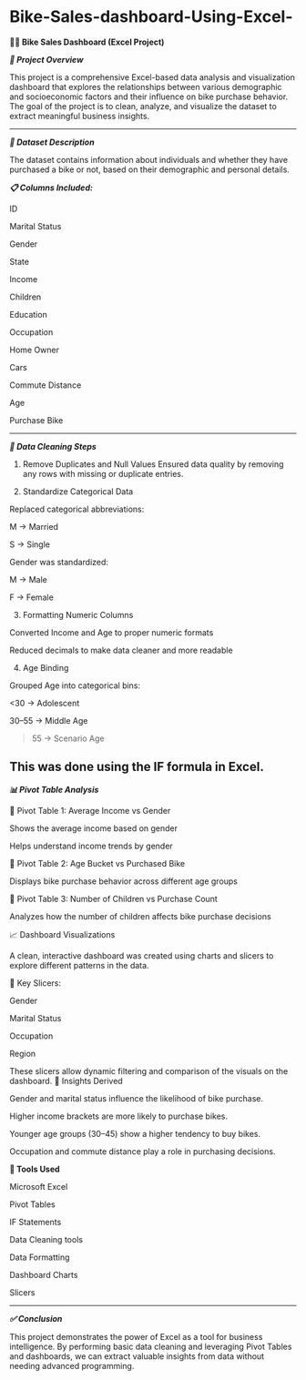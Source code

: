 # Bike-Sales-dashboard-Using-Excel-

**🚴‍♂ Bike Sales Dashboard (Excel Project)**

***📌 Project Overview***

This project is a comprehensive Excel-based data analysis and visualization dashboard that explores the relationships between various demographic and socioeconomic factors and their influence on bike purchase behavior. The goal of the project is to clean, analyze, and visualize the dataset to extract meaningful business insights.


---

***🧩 Dataset Description***

The dataset contains information about individuals and whether they have purchased a bike or not, based on their demographic and personal details.

***📋 Columns Included:***

ID

Marital Status

Gender

State

Income

Children

Education

Occupation

Home Owner

Cars

Commute Distance

Age

Purchase Bike



---

***🧹 Data Cleaning Steps***

1. Remove Duplicates and Null Values
Ensured data quality by removing any rows with missing or duplicate entries.


2. Standardize Categorical Data

Replaced categorical abbreviations:

M → Married

S → Single


Gender was standardized:

M → Male

F → Female




3. Formatting Numeric Columns

Converted Income and Age to proper numeric formats

Reduced decimals to make data cleaner and more readable



4. Age Binding

Grouped Age into categorical bins:

<30 → Adolescent

30–55 → Middle Age

>55 → Scenario Age

This was done using the IF formula in Excel.
---

***📊 Pivot Table Analysis***

🔹 Pivot Table 1: Average Income vs Gender

Shows the average income based on gender

Helps understand income trends by gender


🔹 Pivot Table 2: Age Bucket vs Purchased Bike

Displays bike purchase behavior across different age groups


🔹 Pivot Table 3: Number of Children vs Purchase Count

Analyzes how the number of children affects bike purchase decisions

📈 Dashboard Visualizations

A clean, interactive dashboard was created using charts and slicers to explore different patterns in the data.

📌 Key Slicers:

Gender

Marital Status

Occupation

Region


These slicers allow dynamic filtering and comparison of the visuals on the dashboard.
🎯 Insights Derived

Gender and marital status influence the likelihood of bike purchase.

Higher income brackets are more likely to purchase bikes.

Younger age groups (30–45) show a higher tendency to buy bikes.

Occupation and commute distance play a role in purchasing decisions.


**📁 Tools Used**

Microsoft Excel

Pivot Tables

IF Statements

Data Cleaning tools

Data Formatting

Dashboard Charts

Slicers




---

***✅ Conclusion***

This project demonstrates the power of Excel as a tool for business intelligence. By performing basic data cleaning and leveraging Pivot Tables and dashboards, we can extract valuable insights from data without needing advanced programming.
